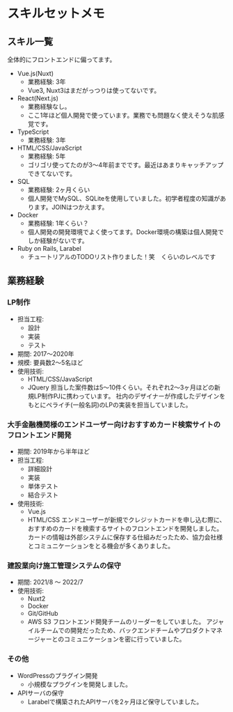 # スキルセットメモ

## スキル一覧
全体的にフロントエンドに偏ってます。
- Vue.js(Nuxt)
  - 業務経験: 3年
  - Vue3, Nuxt3はまだがっつりは使ってないです。
- React(Next.js)
  - 業務経験なし。
  - ここ1年ほど個人開発で使っています。業務でも問題なく使えそうな肌感覚です。
- TypeScript
  - 業務経験: 3年
- HTML/CSS/JavaScript
  - 業務経験: 5年
  - ゴリゴリ使ってたのが3〜4年前までです。最近はあまりキャッチアップできてないです。
- SQL
  - 業務経験: 2ヶ月くらい
  - 個人開発でMySQL、SQLiteを使用していました。初学者程度の知識があります。JOINはつかえます。
- Docker
  - 業務経験: 1年くらい？
  - 個人開発の開発環境でよく使ってます。Docker環境の構築は個人開発でしか経験がないです。
- Ruby on Rails, Larabel
  - チュートリアルのTODOリスト作りました！笑　くらいのレベルです

## 業務経験
### LP制作
- 担当工程: 
  - 設計
  - 実装
  - テスト
- 期間: 2017〜2020年
- 規模: 要員数2〜5名ほど
- 使用技術: 
  - HTML/CSS/JavaScript
  - JQuery
担当した案件数は5〜10件くらい。それぞれ2〜3ヶ月ほどの新規LP制作PJに携わっています。
社内のデザイナーが作成したデザインをもとにペライチ(一般名詞)のLPの実装を担当していました。

### 大手金融機関様のエンドユーザー向けおすすめカード検索サイトのフロントエンド開発
- 期間: 2019年から半年ほど
- 担当工程: 
  - 詳細設計
  - 実装
  - 単体テスト
  - 結合テスト
- 使用技術: 
  - Vue.js
  - HTML/CSS
エンドユーザーが新規でクレジットカードを申し込む際に、おすすめのカードを検索するサイトのフロントエンドを開発しました。
カードの情報は外部システムに保存する仕組みだったため、協力会社様とコミュニケーションをとる機会が多くありました。

### 建設業向け施工管理システムの保守
- 期間: 2021/8 〜 2022/7
- 使用技術:
  - Nuxt2
  - Docker
  - Git/GitHub
  - AWS S3
フロントエンド開発チームのリーダーをしていました。
アジャイルチームでの開発だったため、バックエンドチームやプロダクトマネージャーとのコミュニケーションを密に行っていました。

### その他
- WordPressのプラグイン開発
  - 小規模なプラグインを開発しました。
- APIサーバの保守
  - Larabelで構築されたAPIサーバを2ヶ月ほど保守していました。
